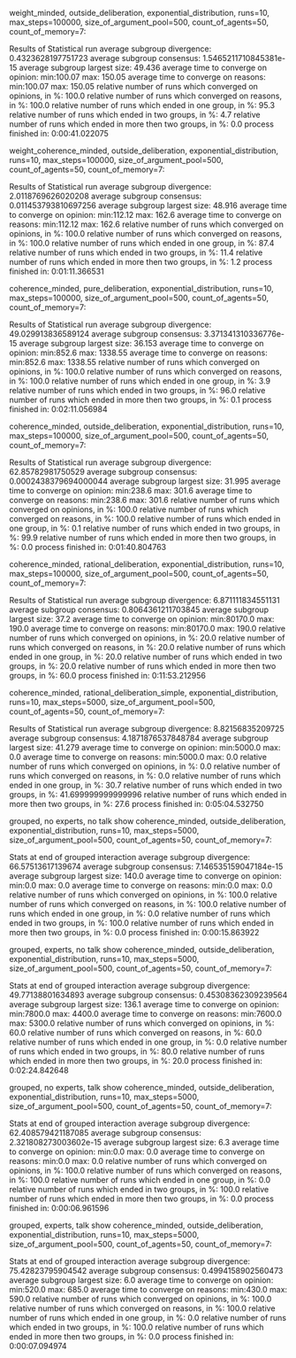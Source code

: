 weight_minded, outside_deliberation, 
exponential_distribution, runs=10, max_steps=100000, size_of_argument_pool=500, count_of_agents=50, count_of_memory=7:

Results of Statistical run
average subgroup divergence: 0.4323628197751723
average subgroup consensus: 1.5465211710845381e-15
average subgroup largest size: 49.436
average time to converge on opinion:  min:100.07 max: 150.05
average time to converge on reasons:  min:100.07 max: 150.05
relative number of runs which converged on opinions, in %: 100.0
relative number of runs which converged on reasons, in %: 100.0
relative number of runs which ended in one group, in %: 95.3
relative number of runs which ended in two groups, in %: 4.7
relative number of runs which ended in more then two groups, in %: 0.0
process finished in: 0:00:41.022075

weight_coherence_minded, outside_deliberation, 
exponential_distribution, runs=10, max_steps=100000, size_of_argument_pool=500, count_of_agents=50, count_of_memory=7:

Results of Statistical run
average subgroup divergence: 2.0118769626020208
average subgroup consensus: 0.011453793810697256
average subgroup largest size: 48.916
average time to converge on opinion:  min:112.12 max: 162.6
average time to converge on reasons:  min:112.12 max: 162.6
relative number of runs which converged on opinions, in %: 100.0
relative number of runs which converged on reasons, in %: 100.0
relative number of runs which ended in one group, in %: 87.4
relative number of runs which ended in two groups, in %: 11.4
relative number of runs which ended in more then two groups, in %: 1.2
process finished in: 0:01:11.366531

coherence_minded, pure_deliberation, 
exponential_distribution, runs=10, max_steps=100000, size_of_argument_pool=500, count_of_agents=50, count_of_memory=7:

Results of Statistical run
average subgroup divergence: 49.029913836589124
average subgroup consensus: 3.371341310336776e-15
average subgroup largest size: 36.153
average time to converge on opinion:  min:852.6 max: 1338.55
average time to converge on reasons:  min:852.6 max: 1338.55
relative number of runs which converged on opinions, in %: 100.0
relative number of runs which converged on reasons, in %: 100.0
relative number of runs which ended in one group, in %: 3.9
relative number of runs which ended in two groups, in %: 96.0
relative number of runs which ended in more then two groups, in %: 0.1
process finished in: 0:02:11.056984



coherence_minded, outside_deliberation, 
exponential_distribution, runs=10, max_steps=100000, size_of_argument_pool=500, count_of_agents=50, count_of_memory=7:

Results of Statistical run
average subgroup divergence: 62.85782981750529
average subgroup consensus: 0.0002438379694000044
average subgroup largest size: 31.995
average time to converge on opinion:  min:238.6 max: 301.6
average time to converge on reasons:  min:238.6 max: 301.6
relative number of runs which converged on opinions, in %: 100.0
relative number of runs which converged on reasons, in %: 100.0
relative number of runs which ended in one group, in %: 0.1
relative number of runs which ended in two groups, in %: 99.9
relative number of runs which ended in more then two groups, in %: 0.0
process finished in: 0:01:40.804763



coherence_minded, rational_deliberation, 
exponential_distribution, runs=10, max_steps=100000, size_of_argument_pool=500, count_of_agents=50, count_of_memory=7:

Results of Statistical run
average subgroup divergence: 6.871111834551131
average subgroup consensus: 0.8064361211703845
average subgroup largest size: 37.2
average time to converge on opinion:  min:80170.0 max: 190.0
average time to converge on reasons:  min:80170.0 max: 190.0
relative number of runs which converged on opinions, in %: 20.0
relative number of runs which converged on reasons, in %: 20.0
relative number of runs which ended in one group, in %: 20.0
relative number of runs which ended in two groups, in %: 20.0
relative number of runs which ended in more then two groups, in %: 60.0
process finished in: 0:11:53.212956



coherence_minded, rational_deliberation_simple, 
exponential_distribution, runs=10, max_steps=5000, size_of_argument_pool=500, count_of_agents=50, count_of_memory=7:

Results of Statistical run
average subgroup divergence: 8.82156835209725
average subgroup consensus: 4.1871876537848784
average subgroup largest size: 41.279
average time to converge on opinion:  min:5000.0 max: 0.0
average time to converge on reasons:  min:5000.0 max: 0.0
relative number of runs which converged on opinions, in %: 0.0
relative number of runs which converged on reasons, in %: 0.0
relative number of runs which ended in one group, in %: 30.7
relative number of runs which ended in two groups, in %: 41.699999999999996
relative number of runs which ended in more then two groups, in %: 27.6
process finished in: 0:05:04.532750



grouped,  no experts, no talk show
coherence_minded, outside_deliberation, 
exponential_distribution, runs=10, max_steps=5000, size_of_argument_pool=500, count_of_agents=50, count_of_memory=7:

Stats at end of grouped interaction
average subgroup divergence: 66.57513617139674
average subgroup consensus: 7.146535159047184e-15
average subgroup largest size: 140.0
average time to converge on opinion:  min:0.0 max: 0.0
average time to converge on reasons:  min:0.0 max: 0.0
relative number of runs which converged on opinions, in %: 100.0
relative number of runs which converged on reasons, in %: 100.0
relative number of runs which ended in one group, in %: 0.0
relative number of runs which ended in two groups, in %: 100.0
relative number of runs which ended in more then two groups, in %: 0.0
process finished in: 0:00:15.863922



grouped,  experts, no talk show
coherence_minded, outside_deliberation, 
exponential_distribution, runs=10, max_steps=5000, size_of_argument_pool=500, count_of_agents=50, count_of_memory=7:

Stats at end of grouped interaction
average subgroup divergence: 49.77138801634893
average subgroup consensus: 0.45308362309239564
average subgroup largest size: 136.1
average time to converge on opinion:  min:7800.0 max: 4400.0
average time to converge on reasons:  min:7600.0 max: 5300.0
relative number of runs which converged on opinions, in %: 60.0
relative number of runs which converged on reasons, in %: 60.0
relative number of runs which ended in one group, in %: 0.0
relative number of runs which ended in two groups, in %: 80.0
relative number of runs which ended in more then two groups, in %: 20.0
process finished in: 0:02:24.842648



grouped,  no experts, talk show
coherence_minded, outside_deliberation, 
exponential_distribution, runs=10, max_steps=5000, size_of_argument_pool=500, count_of_agents=50, count_of_memory=7:

Stats at end of grouped interaction
average subgroup divergence: 62.408579421187085
average subgroup consensus: 2.321808273003602e-15
average subgroup largest size: 6.3
average time to converge on opinion:  min:0.0 max: 0.0
average time to converge on reasons:  min:0.0 max: 0.0
relative number of runs which converged on opinions, in %: 100.0
relative number of runs which converged on reasons, in %: 100.0
relative number of runs which ended in one group, in %: 0.0
relative number of runs which ended in two groups, in %: 100.0
relative number of runs which ended in more then two groups, in %: 0.0
process finished in: 0:00:06.961596



grouped,  experts, talk show
coherence_minded, outside_deliberation, 
exponential_distribution, runs=10, max_steps=5000, size_of_argument_pool=500, count_of_agents=50, count_of_memory=7:

Stats at end of grouped interaction
average subgroup divergence: 75.42823795904542
average subgroup consensus: 0.4994158902560473
average subgroup largest size: 6.0
average time to converge on opinion:  min:520.0 max: 685.0
average time to converge on reasons:  min:430.0 max: 590.0
relative number of runs which converged on opinions, in %: 100.0
relative number of runs which converged on reasons, in %: 100.0
relative number of runs which ended in one group, in %: 0.0
relative number of runs which ended in two groups, in %: 100.0
relative number of runs which ended in more then two groups, in %: 0.0
process finished in: 0:00:07.094974